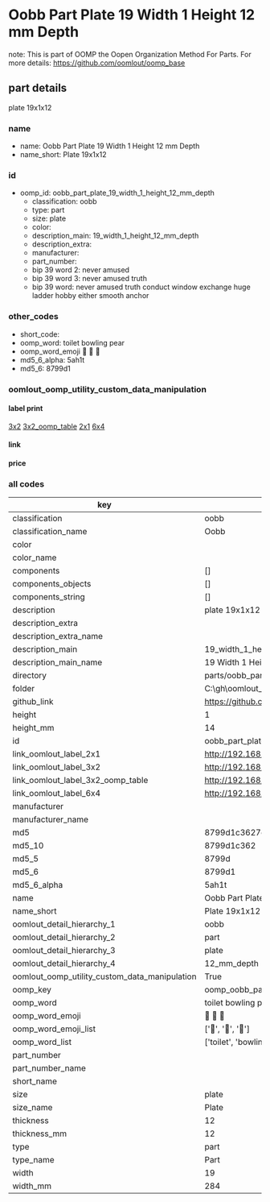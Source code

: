 # Oobb Part Plate 19 Width 1 Height 12 mm Depth  

note: This is part of OOMP the Oopen Organization Method For Parts. For more details: https://github.com/oomlout/oomp_base

##  part details
  



plate 19x1x12



### name
* name: Oobb Part Plate 19 Width 1 Height 12 mm Depth
* name_short: Plate 19x1x12 
### id
* oomp_id: oobb_part_plate_19_width_1_height_12_mm_depth
  * classification: oobb
  * type: part
  * size: plate
  * color: 
  * description_main: 19_width_1_height_12_mm_depth
  * description_extra: 
  * manufacturer: 
  * part_number: 
  * bip 39 word 2: never amused
  * bip 39 word 3: never amused truth
  * bip 39 word: never amused truth conduct window exchange huge ladder hobby either smooth anchor

### other_codes
* short_code: 
* oomp_word: toilet bowling pear
* oomp_word_emoji :toilet: :bowling: :pear:
* md5_6_alpha: 5ah1t
* md5_6: 8799d1






### oomlout_oomp_utility_custom_data_manipulation
#### label print
[3x2](http://192.168.1.245:1112/?label=oomp%205ah1t)
[3x2_oomp_table](http://192.168.1.108:1112/?label=oomp%205ah1t)
[2x1](http://192.168.1.242:1112/?label=oomp%205ah1t)
[6x4](http://192.168.1.55:1112/?label=oomp%205ah1t)    

#### link

                              

#### price







### all codes 
| key | value |  
| --- | --- |  
| classification | oobb |  
| classification_name | Oobb |  
| color |  |  
| color_name |  |  
| components | [] |  
| components_objects | [] |  
| components_string | [] |  
| description | plate 19x1x12 |  
| description_extra |  |  
| description_extra_name |  |  
| description_main | 19_width_1_height_12_mm_depth |  
| description_main_name | 19 Width 1 Height 12 mm Depth |  
| directory | parts/oobb_part_plate_19_width_1_height_12_mm_depth |  
| folder | C:\gh\oomlout_oobb_version_4_generated_parts\things\oobb_part_plate_19_width_1_height_12_mm_depth |  
| github_link | https://github.com/oomlout/oomlout_oomp_part_src/tree/main/parts/oobb_part_plate_19_width_1_height_12_mm_depth |  
| height | 1 |  
| height_mm | 14 |  
| id | oobb_part_plate_19_width_1_height_12_mm_depth |  
| link_oomlout_label_2x1 | http://192.168.1.242:1112/?label=oomp%205ah1t |  
| link_oomlout_label_3x2 | http://192.168.1.245:1112/?label=oomp%205ah1t |  
| link_oomlout_label_3x2_oomp_table | http://192.168.1.108:1112/?label=oomp%205ah1t |  
| link_oomlout_label_6x4 | http://192.168.1.55:1112/?label=oomp%205ah1t |  
| manufacturer |  |  
| manufacturer_name |  |  
| md5 | 8799d1c3627c6dd53afdb2edd3820ca8 |  
| md5_10 | 8799d1c362 |  
| md5_5 | 8799d |  
| md5_6 | 8799d1 |  
| md5_6_alpha | 5ah1t |  
| name | Oobb Part Plate 19 Width 1 Height 12 mm Depth |  
| name_short | Plate 19x1x12  |  
| oomlout_detail_hierarchy_1 | oobb |  
| oomlout_detail_hierarchy_2 | part |  
| oomlout_detail_hierarchy_3 | plate |  
| oomlout_detail_hierarchy_4 | 12_mm_depth |  
| oomlout_oomp_utility_custom_data_manipulation | True |  
| oomp_key | oomp_oobb_part_plate_19_width_1_height_12_mm_depth |  
| oomp_word | toilet bowling pear |  
| oomp_word_emoji | :toilet: :bowling: :pear: |  
| oomp_word_emoji_list | [':toilet:', ':bowling:', ':pear:'] |  
| oomp_word_list | ['toilet', 'bowling', 'pear'] |  
| part_number |  |  
| part_number_name |  |  
| short_name |  |  
| size | plate |  
| size_name | Plate |  
| thickness | 12 |  
| thickness_mm | 12 |  
| type | part |  
| type_name | Part |  
| width | 19 |  
| width_mm | 284 |  
